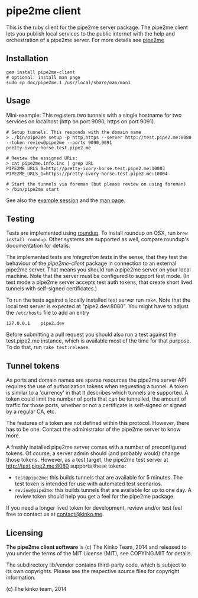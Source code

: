 # pipe2me client

This is the ruby client for the pipe2me server package.
The pipe2me client lets you publish local services to the public internet
with the help and orchestration of a pipe2me server. For more details
see [pipe2me](https://github.com/kinko/pipe2me)

## Installation

    gem install pipe2me-client
    # optional: install man page
    sudo cp doc/pipe2me.1 /usr/local/share/man/man1

## Usage

Mini-example: This registers two tunnels with a single hostname for
two services on localhost (http on port 9090, https on port 9091).

    # Setup tunnels. This responds with the domain name
    > ./bin/pipe2me setup -p http,https --server http://test.pipe2.me:8080 --token review@pipe2me --ports 9090,9091
    pretty-ivory-horse.test.pipe2.me

    # Review the assigned URLs:
    > cat pipe2me.info.inc | grep URL
    PIPE2ME_URLS_0=http://pretty-ivory-horse.test.pipe2.me:10003
    PIPE2ME_URLS_1=https://pretty-ivory-horse.test.pipe2.me:10004

    # Start the tunnels via foreman (but please review on using foreman)
    > /bin/pipe2me start

See also the [example session](http://test.pipe2.me/example_session.html)
and the [man page](http://test.pipe2.me/pipe2me.1.html).

## Testing

Tests are implemented using
[roundup](https://github.com/bmizerany/roundup/blob/master/INSTALLING#files).
To install roundup on OSX, run `brew install roundup`. Other systems are
supported as well, compare roundup's documentation for details.

The implemented tests are *integration tests* in the sense, that they test the
behaviour of the *pipe2me-client* package in connection to an external pipe2me
server. That means you should run a pipe2me server on your local machine. Note
that the server must be configured to support test mode. (In test mode a pipe2me
server accepts test auth tokens, that create short lived tunnels
with self-signed certificates.)

To run the tests against a locally installed test server run `rake`. Note that
the local test server is expected at "pipe2.dev:8080". You might have to adjust
the `/etc/hosts` file to add an entry

    127.0.0.1    pipe2.dev

Before submitting a pull request you should also run a test against the
test.pipe2.me instance, which is available most of the time for that purpose.
To do that, run `rake test:release`.

## Tunnel tokens

As ports and domain names are sparse resources the pipe2me server API
requires the use of authorization tokens when requesting a tunnel. A
token is similar to a 'currency' in that it describes which tunnels are
supported. A token could limit the number of ports that can be tunnelled,
the amount of traffic for those ports, whether or not a certificate is
self-signed or signed by a regular CA, etc.


The features of a token are not defined within this protocol. However,
there has to be one. Contact the administrator of the pipe2me server
to know more.

A freshly installed pipe2me server comes with a number of preconfigured tokens.
Of course, a server admin should (and probably would) change those tokens.
However, as a test target, the pipe2me test server at http://test.pipe2.me:8080
supports these tokens:

- `test@pipe2me`: this builds tunnels that are available for 5 minutes.
  The test token is intended for use with automated test scenarios.
- `review@pipe2me`: this builds tunnels that are available for up to
  one day. A review token should help you get a feel for the pipe2me
  package.

If you need a longer lived token for development, review and/or test
feel free to contact us at contact@kinko.me.

## Licensing

**The pipe2me client software** is (c) The Kinko Team, 2014 and released to you
under the terms of the MIT License (MIT), see COPYING.MIT for details.

The subdirectory lib/vendor contains third-party code, which is subject to its own copyrights.
Please see the respective source files for copyright information.

(c) The kinko team, 2014
